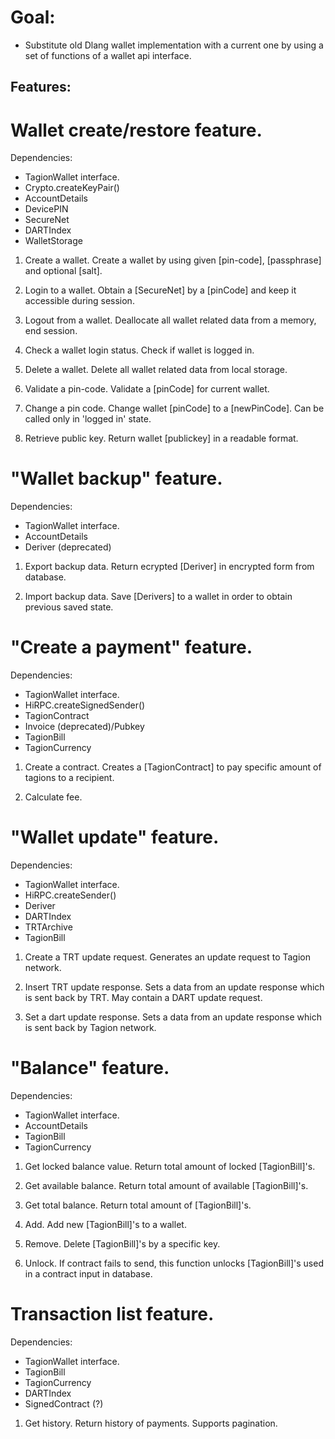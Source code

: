 # Goal:
* Substitute old Dlang wallet implementation with a current one by using a set of functions of a wallet api interface.

## Features:

# Wallet create/restore feature.

Dependencies:
* TagionWallet interface.
* Crypto.createKeyPair() 
* AccountDetails
* DevicePIN
* SecureNet
* DARTIndex
* WalletStorage

1. Create a wallet.
Create a wallet by using given [pin-code], [passphrase] and optional [salt].

2. Login to a wallet.
Obtain a [SecureNet] by a [pinCode] and keep it accessible during session.

3. Logout from a wallet.
Deallocate all wallet related data from a memory, end session.

4. Check a wallet login status.
Check if wallet is logged in.

5. Delete a wallet.
Delete all wallet related data from local storage.

6. Validate a pin-code.
Validate a [pinCode] for current wallet.

7. Change a pin code.
Change wallet [pinCode] to a [newPinCode]. Can be called only in 'logged in' state.

8. Retrieve public key.
Return wallet [publickey] in a readable format.


# "Wallet backup" feature.

Dependencies:
* TagionWallet interface.
* AccountDetails
* Deriver (deprecated)

1. Export backup data.
Return ecrypted [Deriver] in encrypted form from database.

2.  Import backup data.
Save [Derivers] to a wallet in order to obtain previous saved state.


# "Create a payment" feature.

Dependencies:
* TagionWallet interface.
* HiRPC.createSignedSender()
* TagionContract
* Invoice (deprecated)/Pubkey
* TagionBill
* TagionCurrency
  
1. Create a contract.
Creates a [TagionContract] to pay specific amount of tagions to a recipient.

2. Calculate fee.


# "Wallet update" feature.

Dependencies:
* TagionWallet interface.
* HiRPC.createSender()
* Deriver
* DARTIndex
* TRTArchive
* TagionBill

1.  Create a TRT update request.
Generates an update request to Tagion network.

2. Insert TRT update response.
Sets a data from an update response which is sent back by TRT. May contain a DART update request.

3. Set a dart update response.
Sets a data from an update response which is sent back by Tagion network.


# "Balance" feature.

Dependencies:
* TagionWallet interface.
* AccountDetails
* TagionBill
* TagionCurrency

1.  Get locked balance value. 
Return total amount of locked [TagionBill]'s.

2. Get available balance.
Return total amount of available [TagionBill]'s.

3. Get total balance.
Return total amount of [TagionBill]'s.

4. Add.
Add new [TagionBill]'s to a wallet.

5. Remove.
Delete [TagionBill]'s by a specific key.

6. Unlock.
If contract fails to send, this function unlocks [TagionBill]'s used in a contract input in database.


# Transaction list feature.

Dependencies:
* TagionWallet interface.
* TagionBill
* TagionCurrency
* DARTIndex
* SignedContract (?)

1. Get history.
Return history of payments. Supports pagination.
